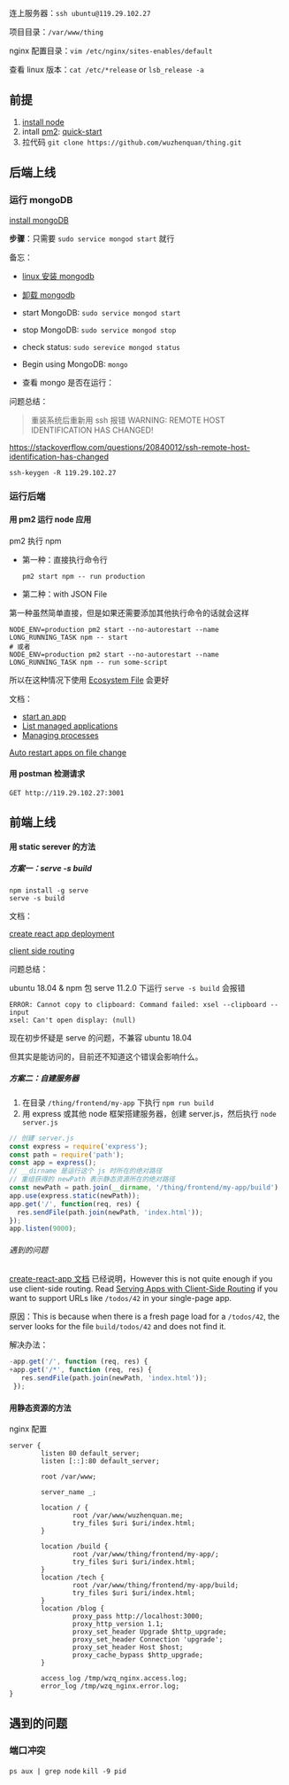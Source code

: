 连上服务器：`ssh ubuntu@119.29.102.27` 

项目目录：`/var/www/thing` 

nginx 配置目录：`vim /etc/nginx/sites-enables/default` 

查看 linux 版本：`cat /etc/*release` or `lsb_release -a` 

## 前提

1. [install node](https://github.com/nodesource/distributions)
2. intall [pm2](https://pm2.io): [quick-start](http://pm2.keymetrics.io/docs/usage/quick-start/)
3. 拉代码 `git clone https://github.com/wuzhenquan/thing.git`

## 后端上线

### 运行 mongoDB

[install mongoDB](https://docs.mongodb.com/guides/server/install/) 

**步骤**：只需要 `sudo service mongod start` 就行

备忘：

- [linux 安装 mongodb](https://docs.mongodb.com/manual/tutorial/install-mongodb-on-ubuntu/)

- [卸载 mongodb](https://docs.mongodb.com/manual/tutorial/install-mongodb-on-ubuntu/#uninstall-mongodb-community-edition)

- start MongoDB: `sudo service mongod start` 

- stop MongoDB: `sudo service mongod stop` 

- check status: `sudo serevice mongod status` 

- Begin using MongoDB: `mongo` 

- 查看 mongo 是否在运行：

问题总结：

> 重装系统后重新用 ssh 报错 WARNING: REMOTE HOST IDENTIFICATION HAS CHANGED!

https://stackoverflow.com/questions/20840012/ssh-remote-host-identification-has-changed

```shell
ssh-keygen -R 119.29.102.27
```

### 运行后端

#### 用 pm2 运行 node 应用

pm2 执行 npm

- 第一种：直接执行命令行

   `pm2 start npm -- run production  `

- 第二种：with JSON File

第一种虽然简单直接，但是如果还需要添加其他执行命令的话就会这样

```shell
NODE_ENV=production pm2 start --no-autorestart --name LONG_RUNNING_TASK npm -- start
# 或者
NODE_ENV=production pm2 start --no-autorestart --name LONG_RUNNING_TASK npm -- run some-script
```

所以在这种情况下使用 [Ecosystem File](https://pm2.keymetrics.io/docs/usage/application-declaration/) 会更好

文档：

- [start an app](http://pm2.keymetrics.io/docs/usage/quick-start/#start-an-app)
- [List managed applications](https://pm2.keymetrics.io/docs/usage/quick-start/#list-managed-applications)
- [Managing processes](https://pm2.keymetrics.io/docs/usage/quick-start/#start-an-app)

[Auto restart apps on file change](https://pm2.keymetrics.io/docs/usage/watch-and-restart/)

#### 用 postman 检测请求

```
GET http://119.29.102.27:3001
```

## 前端上线

#### 用 static serever 的方法

##### 方案一：serve -s build

```shell
npm install -g serve
serve -s build
```

文档：

[create react app deployment](https://create-react-app.dev/docs/deployment/)

[client side routing](https://create-react-app.dev/docs/deployment/#serving-apps-with-client-side-routing)

问题总结：

ubuntu 18.04 & npm 包 serve 11.2.0 下运行 `serve -s build` 会报错

```
ERROR: Cannot copy to clipboard: Command failed: xsel --clipboard --input
xsel: Can't open display: (null)
```

现在初步怀疑是 serve 的问题，不兼容 ubuntu 18.04

但其实是能访问的，目前还不知道这个错误会影响什么。

##### 方案二：自建服务器

1. 在目录 `/thing/frontend/my-app` 下执行  `npm run build`
2. 用 express 或其他 node 框架搭建服务器，创建 server.js，然后执行 `node server.js`
  ```js
  // 创建 server.js
  const express = require('express');
  const path = require('path');
  const app = express();
  // __dirname 是运行这个 js 时所在的绝对路径
  // 重组获得的 newPath 表示静态资源所在的绝对路径
  const newPath = path.join(__dirname, '/thing/frontend/my-app/build')
  app.use(express.static(newPath));
  app.get('/', function(req, res) {
    res.sendFile(path.join(newPath, 'index.html'));
  });
  app.listen(9000);
  ```

###### 遇到的问题

[create-react-app 文档](https://create-react-app.dev/docs/deployment/#other-solutions) 已经说明，However this is not quite enough if you use client-side routing. Read [ Serving Apps with Client-Side Routing](https://create-react-app.dev/docs/deployment/#serving-apps-with-client-side-routing) if you want to support URLs like `/todos/42` in your single-page app.

原因：This is because when there is a fresh page load for a `/todos/42`, the server looks for the file `build/todos/42` and does not find it. 

解决办法：

```js
-app.get('/', function (req, res) {
+app.get('/*', function (req, res) {
   res.sendFile(path.join(newPath, 'index.html'));
 });
```

#### 用静态资源的方法

nginx 配置

```nginx
server {
        listen 80 default_server;
        listen [::]:80 default_server;
    
        root /var/www;

        server_name _;

        location / {
                root /var/www/wuzhenquan.me;
                try_files $uri $uri/index.html;
        }

        location /build {
                root /var/www/thing/frontend/my-app/;
                try_files $uri $uri/index.html;
        }
        location /tech {
                root /var/www/thing/frontend/my-app/build;
                try_files $uri $uri/index.html;
        }
        location /blog {
                proxy_pass http://localhost:3000;
                proxy_http_version 1.1;
                proxy_set_header Upgrade $http_upgrade;
                proxy_set_header Connection 'upgrade';
                proxy_set_header Host $host;
                proxy_cache_bypass $http_upgrade;
        }

        access_log /tmp/wzq_nginx.access.log;
        error_log /tmp/wzq_nginx.error.log;
}
```

## 遇到的问题

### 端口冲突

`ps aux | grep node`  `kill -9 pid` 

